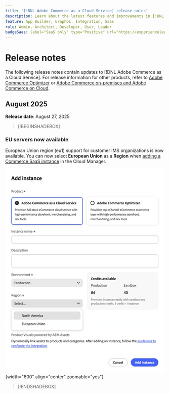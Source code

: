 ```yaml
---
title: '[!DNL Adobe Commerce as a Cloud Service] release notes'
description: Learn about the latest features and improvements in [!DNL Adobe Commerce as a Cloud Service].
feature: App Builder, GraphQL, Integration, Saas
role: Admin, Architect, Developer, User, Leader
badgeSaas: label="SaaS only" type="Positive" url="https://experienceleague.adobe.com/en/docs/commerce/user-guides/product-solutions" tooltip="Applies to Adobe Commerce as a Cloud Service and Adobe Commerce Optimizer projects only (Adobe-managed SaaS infrastructure)."
---
```


# Release notes

The following release notes contain updates to [!DNL Adobe Commerce as a Cloud Service]. For release information for other products, refer to [Adobe Commerce Optimizer](../optimizer/release-notes.md) or [Adobe Commerce on-premises and Adobe Commerce on Cloud](https://experienceleague.adobe.com/en/docs/commerce-operations/release/notes/overview).

## August 2025

**Release date**: August 27, 2025

>[!BEGINSHADEBOX]

### EU servers now available

European Union region (eu1) support for customer IMS organizations is now available. You can now select **European Union** as a **Region** when [adding a Commerce SaaS instance](./getting-started.md#create-an-instance) in the Cloud Manager.

![create instance](./assets/create-instance-eu.png){width="600" align="center" zoomable="yes"}

>[!ENDSHADEBOX]
